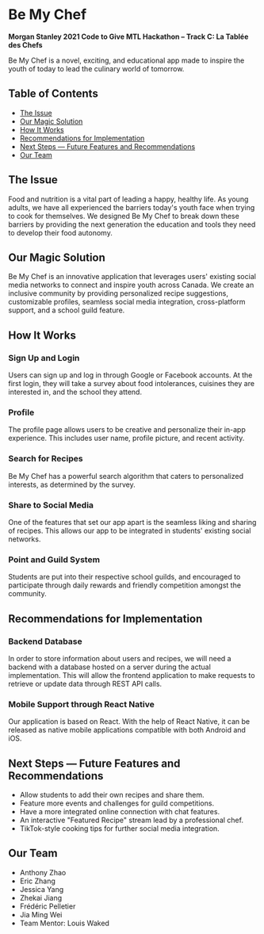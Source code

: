 # Be My Chef

**Morgan Stanley 2021 Code to Give MTL Hackathon – Track C: La Tablée des Chefs**

Be My Chef is a novel, exciting, and educational app made to inspire the youth of today to lead the culinary world of tomorrow.

## Table of Contents
* [The Issue](#the-issue)
* [Our Magic Solution](#our-magic-solution)
* [How It Works](#how-it-works)
* [Recommendations for Implementation](#recommendations-for-implementation)
* [Next Steps — Future Features and Recommendations](#next-steps--future-features-and-recommendations)
* [Our Team](#our-team)

## The Issue

Food and nutrition is a vital part of leading a happy, healthy life. As young adults, we have all experienced the barriers today's youth face when trying to cook for themselves. We designed Be My Chef to break down these barriers by providing the next generation the education and tools they need to develop their food autonomy.

## Our Magic Solution

Be My Chef is an innovative application that leverages users' existing social media networks to connect and inspire youth across Canada. We create an inclusive community by providing personalized recipe suggestions, customizable profiles, seamless social media integration, cross-platform support, and a school guild feature.

## How It Works

### Sign Up and Login

Users can sign up and log in through Google or Facebook accounts. At the first login, they will take a survey about food intolerances, cuisines they are interested in, and the school they attend.

### Profile

The profile page allows users to be creative and personalize their in-app experience. This includes user name, profile picture, and recent activity.

### Search for Recipes

Be My Chef has a powerful search algorithm that caters to personalized interests, as determined by the survey.

### Share to Social Media

One of the features that set our app apart is the seamless liking and sharing of recipes. This allows our app to be integrated in students' existing social networks.

### Point and Guild System

Students are put into their respective school guilds, and encouraged to participate through daily rewards and friendly competition amongst the community.

## Recommendations for Implementation

### Backend Database

In order to store information about users and recipes, we will need a backend with a database hosted on a server during the actual implementation. This will allow the frontend application to make requests to retrieve or update data through REST API calls.

### Mobile Support through React Native

Our application is based on React. With the help of React Native, it can be released as native mobile applications compatible with both Android and iOS.

## Next Steps — Future Features and Recommendations

* Allow students to add their own recipes and share them.
* Feature more events and challenges for guild competitions.
* Have a more integrated online connection with chat features.
* An interactive "Featured Recipe" stream lead by a professional chef.
* TikTok-style cooking tips for further social media integration.

## Our Team
* Anthony Zhao
* Eric Zhang
* Jessica Yang
* Zhekai Jiang
* Frédéric Pelletier
* Jia Ming Wei
* Team Mentor: Louis Waked
